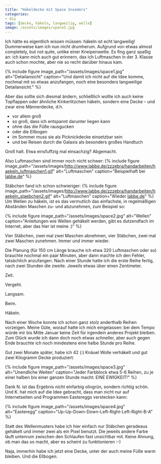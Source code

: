 ```yaml
---
title: "Häkeldecke mit Space Invaders"
categories:
- diy
tags: [decke, häkeln, langweilig, welle]
image: /assets/images/space3.jpg
---
```

Ich hätte es eigentlich wissen müssen: häkeln ist echt langweilig! Dummerweise kam ich nun nicht drumherum.
Aufgrund von etwas almost completely, but not quite, unlike einer Kneipenwette. Es fing ganz spaßig an: ich kann mich auch gut erinnern, das ich Luftmaschen in der 3. Klasse auch schon mochte, aber nie so recht darüber hinaus kam.

{% include figure image_path="/assets/images/space1.jpg" alt="Detailansicht" caption="Und damit ich nicht auf die Idee komme, nochmal mit so etwas anzufangen, noch eine besonders langweilige Detailansicht." %}

Aber das sollte sich diesmal ändern, schließlich wollte ich auch keine Topflappen oder ähnliche Kinkerlitzchen häkeln, sondern eine Decke – und zwar eine Männerdecke, d.h.

- vor allem groß
- so groß, dass ich entspannt darunter liegen kann
- ohne das die Füße rausgucken
- oder die Ellbogen
- im Sommer muss sie als Picknickdecke einsetzbar sein
- und bei Reisen durch die Galaxis als besonders großes Handtuch

Groß halt. Etwa einsfuffzig mal einsachzig? Abgemacht.

Also Luftmaschen sind immer noch nicht schwer:
{% include figure image_path="/assets/images/http://www.labbe.de/zzzebra/handarbeiten/haekeln_luftmaschen1.gif" alt="Luftmaschen" caption="Beispielhaft bei [labbe.de](http://www.labbe.de)" %}

Stäbchen fand ich schon schwieriger:
{% include figure image_path="/assets/images/http://www.labbe.de/zzzebra/handarbeiten/haekeln_staebchen2.gif" alt="Luftmaschen" caption="Wieder [labbe.de](http://www.labbe.de)" %}
Um Wellen zu häkeln, ist es das vermutlich das einfachste, in regelmäßigen Abständen
Maschen zu- und abzunehmen, zum Beispiel so:

{% include figure image_path="/assets/images/space2.jpg" alt="Wellen" caption="Anleitungen wie Wellen gehäkelt werden, gibt es dutzendfach im Internet, aber das hier ist meine :)" %}

Vier Stäbchen, zwei mal zwei Maschen abnehmen, vier Stäbchen, zwei mal zwei Maschen zunehmen. Immer und immer wieder.

Die Planung (für 150 cm Länge brauche ich etwa 320 Luftmaschen oder so) brauchte nochmal ein paar Minuten, aber dann machte ich den Fehler, tatsächlich anzufangen. Nach einer Stunde hatte ich die erste Reihe fertig, nach zwei Stunden die zweite. Jeweils etwas über einen Zentimeter.

Zeit.

Vergeht.

Langsam.

Beim.

Häkeln.

<p class="clearfix"></p>
Nach einer Woche konnte ich schon ganz stolz anderthalb Reihen vorzeigen.
Meine Güte, worauf hatte ich mich eingelassen: bei dem Tempo würde mir bis Mitte Januar keine Zeit für irgendein anderes Projekt bleiben. Zum Glück wurde ich dann doch noch etwas schneller, aber auch gegen Ende brauchte ich noch mindestens eine halbe Stunde pro Reihe.

Gut zwei Monate später, habe ich 42 (:) Knäuel Wolle verhäkelt und gut zwei Kilogramm Decke produziert:

{% include figure image_path="/assets/images/space3.jpg" alt="Unendliche Weiten" caption="Jeder Farbblock etwa 5-6 Reihen, zu je einer halben bis einer ganzen Stunde macht: EINE EWIGKEIT!" %}

Dank N. ist das Ergebnis nicht einfarbig olivgrün, sondern richtig schön. Und K. hat mich auf die Idee gebracht, dass man nicht nur auf Internetseiten und Programmen Eastereggs verstecken kann:

{% include figure image_path="/assets/images/space4.jpg" alt="Easteregg" caption="Up-Up-Down-Down-Left-Right-Left-Right-B-A" %}


Statt des Wellenmusters habe ich hier einfach nur Stäbchen geradeaus gehäkelt und immer zwei als ein Pixel benutzt. Die jeweils andere Farbe läuft untenrum zwischen den Schlaufen fast unsichtbar mit. Keine Ahnung, ob man das so macht, aber es scheint zu funktionieren :-)

Naja, immerhin habe ich jetzt eine Decke, unter der auch meine Füße warm bleiben. Und die Ellbogen.

